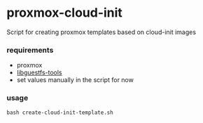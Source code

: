 # proxmox-cloud-init
Script for creating proxmox templates based on cloud-init images

### requirements
- proxmox
- [libguestfs-tools](https://libguestfs.org/)
- set values manually in the script for now

### usage
```bash create-cloud-init-template.sh```
